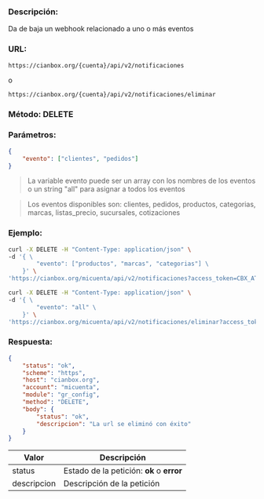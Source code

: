 ### Descripción:

Da de baja un webhook relacionado a uno o más eventos

### URL:

`https://cianbox.org/{cuenta}/api/v2/notificaciones`

o

`https://cianbox.org/{cuenta}/api/v2/notificaciones/eliminar`

### Método: DELETE

### Parámetros:
```json
{
    "evento": ["clientes", "pedidos"]
}
```
> La variable evento puede ser un array con los nombres de los eventos o un string "all" para asignar a todos los eventos

> Los eventos disponibles son: clientes, pedidos, productos, categorias, marcas, listas_precio, sucursales, cotizaciones

### Ejemplo:
```bash
curl -X DELETE -H "Content-Type: application/json" \
-d '{ \
        "evento": ["productos", "marcas", "categorias"] \
    }' \
'https://cianbox.org/micuenta/api/v2/notificaciones?access_token=CBX_AT-TcIHdWOvdpIMNsXG...'
```
```bash
curl -X DELETE -H "Content-Type: application/json" \
-d '{ \
        "evento": "all" \
    }' \
'https://cianbox.org/micuenta/api/v2/notificaciones/eliminar?access_token=CBX_AT-TcIHdWOvdpIMNsXG...'
```
### Respuesta:
```json
{
    "status": "ok",
    "scheme": "https",
    "host": "cianbox.org",
    "account": "micuenta",
    "module": "gr_config",
    "method": "DELETE",
    "body": {
        "status": "ok",
        "descripcion": "La url se eliminó con éxito"
    }
}
```
|Valor         |Descripción |
|--------------|------------|
|status        |Estado de la petición: **ok** o **error**|
|descripcion   |Descripción de la petición|
